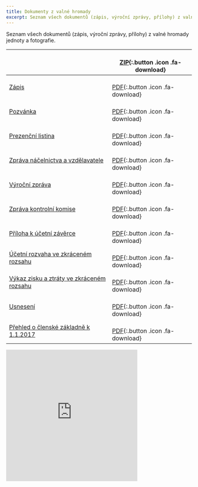 ```yaml
---
title: Dokumenty z valné hromady
excerpt: Seznam všech dokumentů (zápis, výroční zprávy, přílohy) z valné hromady jednoty a fotografie.
---
```


Seznam všech dokumentů (zápis, výroční zprávy, přílohy) z valné hromady jednoty a fotografie.

|                                                                                                             | <br />[ZIP](){:.button .icon .fa-download} |
|-------------------------------------------------------------------------------------------------------------|--------------------------------------------|
| [Zápis](https://drive.google.com/open?id=0B0w6gDorCVUkRGk4NFJydnFRZC1MbnppLUJNS0hveXFPR1lj) | <br />[PDF](){:.button .icon .fa-download} |
| [Pozvánka](https://drive.google.com/open?id=0B0w6gDorCVUkaDNMa2U3LXV3djdrQWkzOTlyVXhja1FrR21J)                                                                                                        | <br />[PDF](){:.button .icon .fa-download} |
| [Prezenční listina](https://drive.google.com/open?id=0B0w6gDorCVUkbldhVzdjTmFDdDB4OGFTLUl5SmVZNmhGckt3)                                                                                                        | <br />[PDF](){:.button .icon .fa-download} |
| [Zpráva náčelnictva a vzdělavatele](https://drive.google.com/open?id=0B0w6gDorCVUkSWdJM0pvRXh5U3R2NWpaUjNEN25jNV9DT2Mw)                                                                                                        | <br />[PDF](){:.button .icon .fa-download} |
| [Výroční zpráva](https://drive.google.com/open?id=0B0w6gDorCVUkZk5aOHEyTkI4MWJWeFBGQjVtVkZjd1VSZVVN)                                                                                                        | <br />[PDF](){:.button .icon .fa-download} |
| [Zpráva kontrolní komise](https://drive.google.com/open?id=0B0w6gDorCVUkM2VPOTBmRW5JZkl1ZkI4MWNQSE90UEVQTUZv)                                                                                                        | <br />[PDF](){:.button .icon .fa-download} |
| [Příloha k účetní závěrce](https://drive.google.com/open?id=0B0w6gDorCVUkZnZzSlpzdXRXdkJTbmd3QkYtMTgxTDBpcTlr)                                                                                                        | <br />[PDF](){:.button .icon .fa-download} |
| [Účetní rozvaha ve zkráceném rozsahu](https://drive.google.com/open?id=0B0w6gDorCVUkMDVwd3B1d2pfZUpvMVJ3cnBLcmRxUlYtWlRN)                                                                                                        | <br />[PDF](){:.button .icon .fa-download} |
| [Výkaz zisku a ztráty ve zkráceném rozsahu](https://drive.google.com/open?id=0B0w6gDorCVUkQXV3UjNPaVRwQmEwcTh0RU9wc0xjd3pyM3A4)                                                                                                        | <br />[PDF](){:.button .icon .fa-download} |
| [Usnesení](https://drive.google.com/open?id=0B0w6gDorCVUkTkZVS0duc0VGRXUxanBwZmh0Y0Q1VXhLNjc4)                                                                                                        | <br />[PDF](){:.button .icon .fa-download} |
| [Přehled o členské základně k 1.1.2017](https://drive.google.com/open?id=0B0w6gDorCVUkQ0dDSlFUY2FVUXJpbGx1b3gzcmFJcXQtN2xF)                                                                                                        | <br />[PDF](){:.button .icon .fa-download} |

<iframe src="http://www.rajce.net/a14015619/mini?bgcolor=&photoNameVisible=0" name="rajce-net" width="356" height="356" frameborder="0" scrolling="no" allowtransparency="true"></iframe>